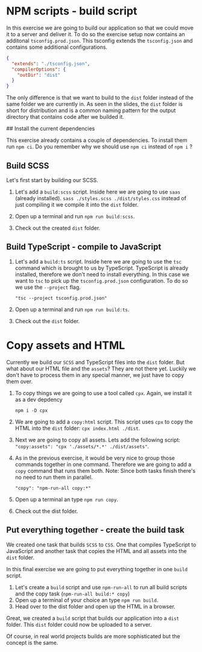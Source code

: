 # NPM scripts - build script

In this exercise we are going to build our application so that we could move it to a server and deliver it. To do so the exercise setup now contains an additonal `tsconfig.prod.json`.  This tsconfig extends the `tsconfig.json` and contains some additional configurations. 

```json
{
  "extends": "./tsconfig.json",
  "compilerOptions": {
    "outDir": "dist"
  }
}
```

The only difference is that we want to build to the `dist` folder instead of the same folder we are currently in. As seen in the slides, the `dist` folder is short for distribution and is a common naming pattern for the output directory that contains code after we builded it.



## Install the current dependencies

This exercise already contains a couple of dependencies. To install them run `npm ci`. Do you remember why we should use `npm ci` instead of `npm i` ? 



## Build SCSS

Let's first start by building our SCSS.

1. Let's add a `build:scss` script. Inside here we are going to use `saas` (already installed). `sass ./styles.scss ./dist/styles.css` instead of just compiling it we compile it into the `dist` folder.

2. Open up a terminal and run `npm run build:scss`.

3. Check out the created `dist` folder.

   

## Build TypeScript - compile to JavaScript

1. Let's add a `build:ts` script. Inside here we are going to use the `tsc` command which is brought to us by TypeScript. TypeScript is already installed, therefore we don't need to install everything. In this case we want to `tsc` to pick up the `tsconfig.prod.json` configuration. To do so we use the `--project` flag.

   ```
   "tsc --project tsconfig.prod.json"
   ```

   

2. Open up a terminal and run `npm run build:ts`.

3. Check out the  `dist` folder.



# Copy assets and HTML

Currently we build our `SCSS` and TypeScript files into the `dist` folder. But what about our HTML file and the `assets`? They are not there yet. Luckily we don't have to process them in any special manner, we just have to copy them over.

1. To copy things we are going to use a tool called `cpx`. Again, we install it as a dev depdency

   ```
   npm i -D cpx
   ```

2. We are going to add a `copy:html` script. This script uses `cpx` to copy the HTML into the `dist` folder: `cpx index.html ./dist`.

3. Next we are going to copy all assets. Lets add the following script: `"copy:assets": "cpx './assets/*.*' ./dist/assets"`.

4. As in the previous exercise, it would be very nice to group those commands together in one command. Therefore we are going to add a `copy` command that runs them both. Note: Since both tasks finish there's no need to run them in parallel. 

   ```
   "copy": "npm-run-all copy:*"
   ```

8. Open up a terminal an type `npm run copy`.
9. Check out the dist folder.



## Put everything together - create the build task

We created one task that builds `SCSS` to `CSS`. One that compiles TypeScript to JavaScript and another task that copies the HTML and all assets into the `dist` folder.

In this final exercise we are going to put everything together in one `build` script.

1. Let's create a `build` script and use `npm-run-all` to run all build scripts and the copy task (`npm-run-all build:* copy`)
2. Open up a terminal of your choice an type `npm run build`.
3. Head over to the dist folder and open up the HTML in a browser.

Great, we created a `build` script that builds our application into a `dist` folder. This `dist` folder could now be uploaded to a server.

Of course, in real world projects builds are more sophisticated but the concept is the same.